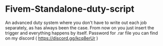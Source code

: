 # Fivem-Standalone-duty-script
An advanced duty system where you don't have to write out each job separately, as has always been the case. From now on you just insert the trigger and everything happens by itself.
Password for .rar file you can find on my discord ( https://discord.gg/kcq8erUr )
